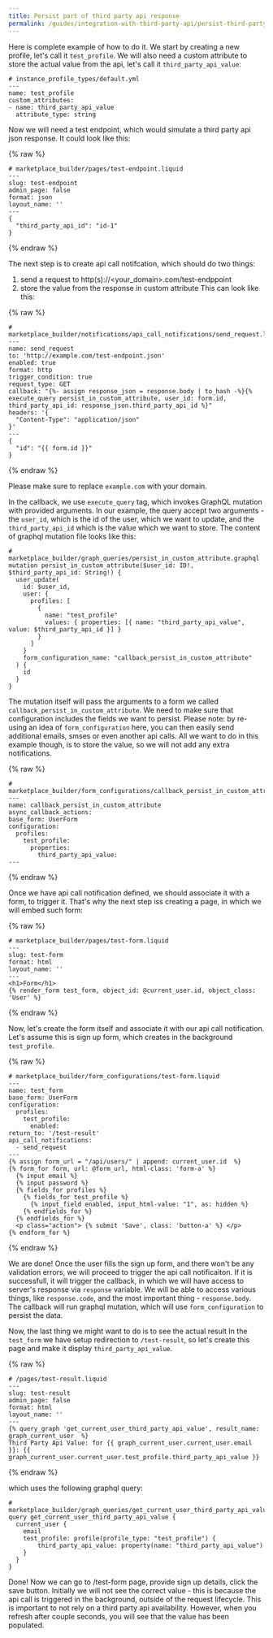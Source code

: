 ```yaml
---
title: Persist part of third party api response
permalink: /guides/integration-with-third-party-api/persist-third-party-api-response/
---
```


Here is complete example of how to do it. We start by creating a new profile, let's call it `test_profile`. We will also need a custom attribute to store the actual value from the api, let's call it `third_party_api_value`:
```
# instance_profile_types/default.yml
---
name: test_profile
custom_attributes:
- name: third_party_api_value
  attribute_type: string
```

Now we will need a test endpoint, which would simulate a third party api json response. It could look like this:

{% raw %}
```
# marketplace_builder/pages/test-endpoint.liquid
---
slug: test-endpoint
admin_page: false
format: json
layout_name: ''
---
{
  "third_party_api_id": "id-1"
}
```
{% endraw %}

The next step is to create api call notifcation, which should do two things:
1. send a request to http(s)://<your_domain>.com/test-endppoint
2. store the value from the response in custom attribute
This can look like this:


{% raw %}
```
# marketplace_builder/notifications/api_call_notifications/send_request.liquid
---
name: send_request
to: 'http://example.com/test-endpoint.json'
enabled: true
format: http
trigger_condition: true
request_type: GET
callback: "{%- assign response_json = response.body | to_hash -%}{% execute_query persist_in_custom_attribute, user_id: form.id, third_party_api_id: response_json.third_party_api_id %}"
headers: '{
  "Content-Type": "application/json"
}'
---
{
  "id": "{{ form.id }}"
}
```
{% endraw %}

Please make sure to replace `example.com` with your domain.

In the callback, we use `execute_query` tag, which invokes GraphQL mutation with provided arguments. In our example, the query accept two arguments - the `user_id`, which is the id of the user, which we want to update, and the `third_party_api_id` which is the value which we want to store. The content of graphql mutation file looks like this:
```
# marketplace_builder/graph_queries/persist_in_custom_attribute.graphql
mutation persist_in_custom_attribute($user_id: ID!, $third_party_api_id: String!) {
  user_update(
    id: $user_id,
    user: {
      profiles: [
        {
          name: "test_profile"
          values: { properties: [{ name: "third_party_api_value", value: $third_party_api_id }] }
        }
      ]
    }
    form_configuration_name: "callback_persist_in_custom_attribute"
  ) {
    id
  }
}
```

The mutation itself will pass the arguments to a form we called `callback_persist_in_custom_attribute`. We need to make sure that configuration includes the fields we want to persist. Please note: by re-using an idea of `form_configuration` here, you can then easily send additional emails, smses or even another api calls. All we want to do in this example though, is to store the value, so we will not add any extra notifications.

{% raw %}
```
# marketplace_builder/form_configurations/callback_persist_in_custom_attribute.liquid
---
name: callback_persist_in_custom_attribute
async_callback_actions:
base_form: UserForm
configuration:
  profiles:
    test_profile:
      properties:
        third_party_api_value:
---
```
{% endraw %}

Once we have api call notification defined, we should associate it with a form, to trigger it. That's why the next step iss creating a page, in which we will embed such form:

{% raw %}
```
# marketplace_builder/pages/test-form.liquid
---
slug: test-form
format: html
layout_name: ''
---
<h1>Form</h1>
{% render_form test_form, object_id: @current_user.id, object_class: 'User' %}
```
{% endraw %}

Now, let's create the form itself and associate it with our api call notification. Let's assume this is sign up form, which creates in the background `test_profile`.

{% raw %}
```
# marketplace_builder/form_configurations/test-form.liquid
---
name: test_form
base_form: UserForm
configuration:
  profiles:
    test_profile:
      enabled:
return_to: '/test-result'
api_call_notifications:
  - send_request
---
{% assign form_url = "/api/users/" | append: current_user.id  %}
{% form_for form, url: @form_url, html-class: 'form-a' %}
  {% input email %}
  {% input password %}
  {% fields_for profiles %}
    {% fields_for test_profile %}
      {% input_field enabled, input_html-value: "1", as: hidden %}
    {% endfields_for %}
  {% endfields_for %}
  <p class="action"> {% submit 'Save', class: 'button-a' %} </p>
{% endform_for %}
```
{% endraw %}

We are done! Once the user fills the sign up form, and there won't be any validation errors, we will proceed to trigger the api call notificaiton. If it is successfull, it will trigger the callback, in which we will have access to server's response via `response` variable. We will be able to access various things, like `response.code`, and the most important thing - `response.body`. The callback will run graphql mutation, which will use `form_configuration` to persist the data.

Now, the last thing we might want to do is to see the actual result In the `test_form` we have setup redirection to `/test-result`, so let's create this page and make it display `third_party_api_value`.

{% raw %}
```
# /pages/test-result.liquid
---
slug: test-result
admin_page: false
format: html
layout_name: ''
---
{% query_graph 'get_current_user_third_party_api_value', result_name: graph_current_user  %}
Third Party Api Value: for {{ graph_current_user.current_user.email }}: {{ graph_current_user.current_user.test_profile.third_party_api_value }}
```
{% endraw %}

which uses the following graphql query:

```
# marketplace_builder/graph_queries/get_current_user_third_party_api_value.graphql
query get_current_user_third_party_api_value {
  current_user {
    email
    test_profile: profile(profile_type: "test_profile") {
        third_party_api_value: property(name: "third_party_api_value")
    }
  }
}
```

Done! Now we can go to /test-form page, provide sign up details, click the save button. Initially we will not see the correct value - this is because the api call is triggered in the background, outside of the request lifecycle. This is important to not rely on a third party api availability. However, when you refresh after couple seconds, you will see that the value has been populated.
